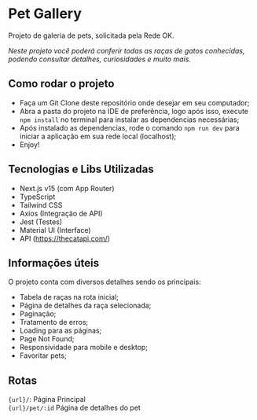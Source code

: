 # Pet Gallery
Projeto de galeria de pets, solicitada pela Rede OK.

*Neste projeto você poderá conferir todas as raças de gatos conhecidas, podendo consultar detalhes, curiosidades e muito mais.*

## Como rodar o projeto

 - Faça um Git Clone deste repositório onde desejar em seu computador;
 - Abra a pasta do projeto na IDE de preferência, logo após isso, execute `npm install` no terminal para instalar as dependencias necessárias;
 - Após instalado as dependencias, rode o comando `npm run dev` para iniciar a aplicação em sua rede local (localhost);
 - Enjoy!

## Tecnologias e Libs Utilizadas

 - Next.js v15 (com App Router)
 - TypeScript
 - Tailwind CSS
 - Axios (Integração de API)
 - Jest (Testes)
 - Material UI (Interface)
 - API (https://thecatapi.com/)

## Informações úteis

O projeto conta com diversos detalhes sendo os principais:
 - Tabela de raças na rota inicial;
 - Página de detalhes da raça selecionada;
 - Paginação;
 - Tratamento de erros;
 - Loading para as páginas;
 - Page Not Found;
 - Responsividade para mobile e desktop;
 - Favoritar pets;

## Rotas

`{url}/`: Página Principal <br/>
`{url}/pet/:id` Página de detalhes do pet
